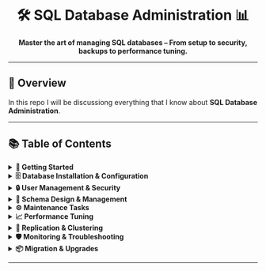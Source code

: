 <!-- README.md -->

<h1 align="center">
  🛠️ SQL Database Administration 📊
</h1>



<p align="center">
  <strong>Master the art of managing SQL databases – From setup to security, backups to performance tuning.</strong>
</p>

---

## 🚀 Overview

In this repo I will be discussiong everything that I know about **SQL Database Administration**.

---

## 📚 Table of Contents

<details>
<summary><strong>🔰 Getting Started</strong></summary>

- What is Database Administration?
- Responsibilities of a DBA
- Overview of SQL vs NoSQL
- Types of SQL Databases (MySQL, PostgreSQL, MS SQL Server, Oracle)

</details>

<details>
<summary><strong>🗄️ Database Installation & Configuration</strong></summary>

- Installing MySQL/PostgreSQL/MSSQL
- Configuring Database Parameters
- Understanding Data Directories
- Managing Ports and Services

</details>

<details>
<summary><strong>🔒 User Management & Security</strong></summary>

- Creating Users and Roles
- Granting and Revoking Permissions
- Using Authentication Plugins
- Security Best Practices
- SQL Injection Prevention

</details>

<details>
<summary><strong>🧱 Schema Design & Management</strong></summary>

- Database Normalization
- Creating and Modifying Tables
- Indexes and Constraints
- Views, Stored Procedures, and Triggers

</details>

<details>
<summary><strong>⚙️ Maintenance Tasks</strong></summary>

- Backups (Logical vs Physical)
- Restoring Databases
- Archiving Data
- Data Integrity Checks

</details>

<details>
<summary><strong>📈 Performance Tuning</strong></summary>

- Query Optimization Techniques
- Using `EXPLAIN` or Query Plans
- Index Optimization
- Connection Pooling
- Caching Strategies

</details>

<details>
<summary><strong>🔄 Replication & Clustering</strong></summary>

- Master-Slave Replication
- Master-Master Replication
- High Availability with Clustering
- Failover Strategies

</details>

<details>
<summary><strong>🛡️ Monitoring & Troubleshooting</strong></summary>

- Monitoring Tools (Prometheus, Grafana, etc.)
- Checking Slow Queries
- Disk Usage Monitoring
- Logs and Error Diagnosis

</details>

<details>
<summary><strong>📦 Migration & Upgrades</strong></summary>

- Migrating Between SQL Servers
- Version Upgrades and Best Practices
- Zero-Downtime Deployments

</details>

---

